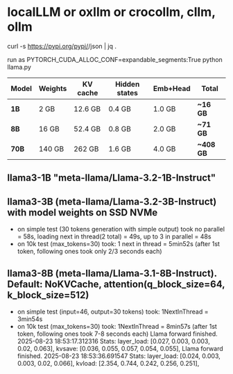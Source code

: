 # localLLM or oxllm or crocollm, cllm, ollm
curl -s https://pypi.org/pypi/<name>/json | jq .

run as PYTORCH_CUDA_ALLOC_CONF=expandable_segments:True  python llama.py

| Model   | Weights | KV cache | Hidden states | Emb+Head | **Total**    | 
| ------- | ------- | -------- | ------------- | -------- | ------------ |
| **1B**  | 2 GB    | 12.6 GB  | 0.4 GB        | 1.0 GB   | **\~16 GB**  |
| **8B**  | 16 GB   | 52.4 GB  | 0.8 GB        | 2.0 GB   | **\~71 GB**  |
| **70B** | 140 GB  | 262 GB   | 1.6 GB        | 4.0 GB   | **\~408 GB** |

## llama3-1B "meta-llama/Llama-3.2-1B-Instruct"

## llama3-3B (meta-llama/Llama-3.2-3B-Instruct) with model weights on SSD NVMe
- on simple test (30 tokens generation with simple output) took
  no parallel = 58s, loading next in thread(2 total) = 49s, up to 3 in parallel = 48s
- on 10k test (max_tokens=30) took: 1 next in thread = 5min52s (after 1st token, following ones took only 2/3 seconds each)


## llama3-8B (meta-llama/Llama-3.1-8B-Instruct). Default: NoKVCache, attention(q_block_size=64, k_block_size=512)
- on simple test (input=46, output=30 tokens) took: 1NextInThread =  3min54s
- on 10k test (max_tokens=30) took: 1NextInThread  = 8min57s (after 1st token, following ones took 7-8 seconds each)
  Llama forward finished. 2025-08-23 18:53:17.312316 Stats: layer_load: [0.027, 0.003, 0.003, 0.02, 0.063], kvsave: [0.036, 0.055, 0.057, 0.054, 0.055],
  Llama forward finished. 2025-08-23 18:53:36.691547 Stats: layer_load: [0.024, 0.003, 0.003, 0.02, 0.066], kvload: [2.354, 0.744, 0.242, 0.256, 0.251],



